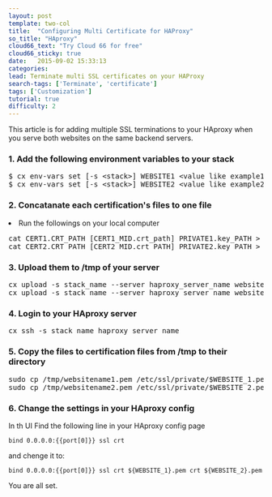 ```yaml
---
layout: post
template: two-col
title:  "Configuring Multi Certificate for HAProxy"
so_title: "HAproxy"
cloud66_text: "Try Cloud 66 for free"
cloud66_sticky: true
date:   2015-09-02 15:33:13
categories: 
lead: Terminate multi SSL certificates on your HAProxy
search-tags: ['Terminate', 'certificate']
tags: ['Customization']
tutorial: true
difficulty: 2
---
```


This article is for adding multiple SSL terminations to your HAproxy when you serve both websites on the same backend servers.

<h3>1. Add the following environment variables to your stack</h3>

<pre class="prettyprint">
$ cx env-vars set [-s &lt;stack&gt;] WEBSITE1 &lt;value like example1.com&gt;
$ cx env-vars set [-s &lt;stack&gt;] WEBSITE2 &lt;value like example2.com&gt;
</pre>

<h3>2. Concatanate each certification's files to one file</h3>
<li>Run the followings on your local computer</li>
<pre class="prettyprint">
<l>cat CERT1.CRT_PATH [CERT1_MID.crt_path] PRIVATE1.key_PATH > websitename1.pem</l>
<l>cat CERT2.CRT_PATH [CERT2_MID.crt_PATH] PRIVATE2.key_PATH > websitename2.pem</l>
</pre>

<h3>3. Upload them to /tmp of your server</h3>
<pre class="prettyprint">
cx upload -s stack_name --server haproxy_server_name websitename1.pem_PATH websitename1.pem
cx upload -s stack_name --server haproxy_server_name websitename2.pem_PATH websitename2.pem
</pre>

<h3>4. Login to your HAproxy server</h3>

<pre class="prettyprint">
cx ssh -s stack_name haproxy_server_name
</pre>

<h3>5. Copy the files to certification files from /tmp to their directory</h3>
<pre class="prettyprint">
sudo cp /tmp/websitename1.pem /etc/ssl/private/$WEBSITE_1.pem
sudo cp /tmp/websitename2.pem /etc/ssl/private/$WEBSITE_2.pem
</pre>

<h3>6. Change the settings in your HAproxy config</h3>

In th UI Find the following line in your HAproxy config page

`bind 0.0.0.0:{{port[0]}} ssl crt` 

and chenge it to:

`bind 0.0.0.0:{{port[0]}} ssl crt ${WEBSITE_1}.pem crt ${WEBSITE_2}.pem`

You are all set.
